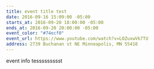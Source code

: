 ```yaml
---
title: event title test
date: 2016-09-16 15:09:00 -05:00
starts_at: 2016-09-20 18:00:00 -05:00
ends_at: 2016-09-20 20:00:00 -05:00
event_color: "#74ecf0"
event_url: https://www.youtube.com/watch?v=LOZuxwVk7TU
address: 2739 Buchanan st NE Minneapolis, MN 55418
---
```


event info tessssssssst
